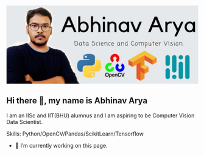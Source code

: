 ![](https://github.com/AbhinavArya1990/car-price/blob/main/git_banner.JPG?raw=true)
## Hi there 👋, my name is Abhinav Arya
I am an IISc and IIT(BHU) alumnus and I am aspiring to be Computer Vision Data Scientist.  

Skills: Python/OpenCV/Pandas/ScikitLearn/Tensorflow

- 🔭 I’m currently working on this page. 
